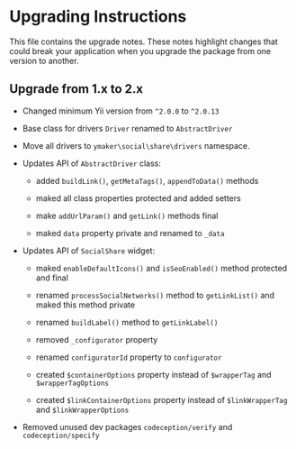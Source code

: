 Upgrading Instructions
======================

This file contains the upgrade notes. These notes highlight changes that could break your
application when you upgrade the package from one version to another.

Upgrade from 1.x to 2.x
-----------------------

* Changed minimum Yii version from `^2.0.0` to `^2.0.13`

* Base class for drivers `Driver` renamed to `AbstractDriver`

* Move all drivers to `ymaker\social\share\drivers` namespace.

* Updates API of `AbstractDriver` class:

    - added `buildLink()`, `getMetaTags()`, `appendToData()` methods
    
    - maked all class properties protected and added setters
    
    - make `addUrlParam()` and `getLink()` methods final
    
    - maked `data` property private and renamed to `_data`

* Updates API of `SocialShare` widget:

    - maked `enableDefaultIcons()` and `isSeoEnabled()` method protected and final
    
    - renamed `processSocialNetworks()` method to `getLinkList()` and maked this method private
    
    - renamed `buildLabel()` method to `getLinkLabel()`
    
    - removed `_configurator` property
    
    - renamed `configuratorId` property to `configurator`
    
    - created `$containerOptions` property instead of `$wrapperTag` and `$wrapperTagOptions`
    
    - created `$linkContainerOptions` property instead of `$linkWrapperTag` and `$linkWrapperOptions`
    
* Removed unused dev packages `codeception/verify` and `codeception/specify`